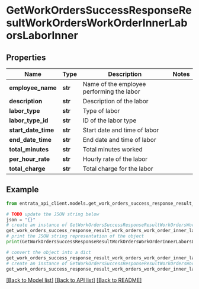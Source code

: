 # GetWorkOrdersSuccessResponseResultWorkOrdersWorkOrderInnerLaborsLaborInner


## Properties

Name | Type | Description | Notes
------------ | ------------- | ------------- | -------------
**employee_name** | **str** | Name of the employee performing the labor | 
**description** | **str** | Description of the labor | 
**labor_type** | **str** | Type of labor | 
**labor_type_id** | **str** | ID of the labor type | 
**start_date_time** | **str** | Start date and time of labor | 
**end_date_time** | **str** | End date and time of labor | 
**total_minutes** | **str** | Total minutes worked | 
**per_hour_rate** | **str** | Hourly rate of the labor | 
**total_charge** | **str** | Total charge for the labor | 

## Example

```python
from entrata_api_client.models.get_work_orders_success_response_result_work_orders_work_order_inner_labors_labor_inner import GetWorkOrdersSuccessResponseResultWorkOrdersWorkOrderInnerLaborsLaborInner

# TODO update the JSON string below
json = "{}"
# create an instance of GetWorkOrdersSuccessResponseResultWorkOrdersWorkOrderInnerLaborsLaborInner from a JSON string
get_work_orders_success_response_result_work_orders_work_order_inner_labors_labor_inner_instance = GetWorkOrdersSuccessResponseResultWorkOrdersWorkOrderInnerLaborsLaborInner.from_json(json)
# print the JSON string representation of the object
print(GetWorkOrdersSuccessResponseResultWorkOrdersWorkOrderInnerLaborsLaborInner.to_json())

# convert the object into a dict
get_work_orders_success_response_result_work_orders_work_order_inner_labors_labor_inner_dict = get_work_orders_success_response_result_work_orders_work_order_inner_labors_labor_inner_instance.to_dict()
# create an instance of GetWorkOrdersSuccessResponseResultWorkOrdersWorkOrderInnerLaborsLaborInner from a dict
get_work_orders_success_response_result_work_orders_work_order_inner_labors_labor_inner_from_dict = GetWorkOrdersSuccessResponseResultWorkOrdersWorkOrderInnerLaborsLaborInner.from_dict(get_work_orders_success_response_result_work_orders_work_order_inner_labors_labor_inner_dict)
```
[[Back to Model list]](../README.md#documentation-for-models) [[Back to API list]](../README.md#documentation-for-api-endpoints) [[Back to README]](../README.md)


